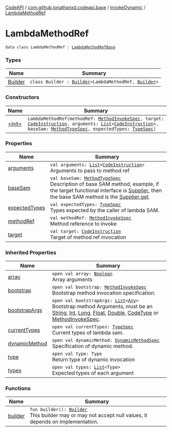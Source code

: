 [CodeAPI](../../../index.md) / [com.github.jonathanxd.codeapi.base](../../index.md) / [InvokeDynamic](../index.md) / [LambdaMethodRef](.)

# LambdaMethodRef

`data class LambdaMethodRef : `[`LambdaMethodRefBase`](../../-invoke-dynamic-base/-lambda-method-ref-base/index.md)

### Types

| Name | Summary |
|---|---|
| [Builder](-builder/index.md) | `class Builder : `[`Builder`](../../-invoke-dynamic-base/-lambda-method-ref-base/-builder/index.md)`<LambdaMethodRef, `[`Builder`](-builder/index.md)`>` |

### Constructors

| Name | Summary |
|---|---|
| [&lt;init&gt;](-init-.md) | `LambdaMethodRef(methodRef: `[`MethodInvokeSpec`](../../../com.github.jonathanxd.codeapi.common/-method-invoke-spec/index.md)`, target: `[`CodeInstruction`](../../../com.github.jonathanxd.codeapi/-code-instruction.md)`, arguments: `[`List`](https://kotlinlang.org/api/latest/jvm/stdlib/kotlin.collections/-list/index.html)`<`[`CodeInstruction`](../../../com.github.jonathanxd.codeapi/-code-instruction.md)`>, baseSam: `[`MethodTypeSpec`](../../../com.github.jonathanxd.codeapi.common/-method-type-spec/index.md)`, expectedTypes: `[`TypeSpec`](../../-type-spec/index.md)`)` |

### Properties

| Name | Summary |
|---|---|
| [arguments](arguments.md) | `val arguments: `[`List`](https://kotlinlang.org/api/latest/jvm/stdlib/kotlin.collections/-list/index.html)`<`[`CodeInstruction`](../../../com.github.jonathanxd.codeapi/-code-instruction.md)`>`<br>Arguments to pass to method ref |
| [baseSam](base-sam.md) | `val baseSam: `[`MethodTypeSpec`](../../../com.github.jonathanxd.codeapi.common/-method-type-spec/index.md)<br>Description of base SAM method, example, if the target functional interface is [Supplier](#), then the base SAM method is the [Supplier.get](#). |
| [expectedTypes](expected-types.md) | `val expectedTypes: `[`TypeSpec`](../../-type-spec/index.md)<br>Types expected by the caller of lambda SAM. |
| [methodRef](method-ref.md) | `val methodRef: `[`MethodInvokeSpec`](../../../com.github.jonathanxd.codeapi.common/-method-invoke-spec/index.md)<br>Method reference to invoke |
| [target](target.md) | `val target: `[`CodeInstruction`](../../../com.github.jonathanxd.codeapi/-code-instruction.md)<br>Target of method ref invocation |

### Inherited Properties

| Name | Summary |
|---|---|
| [array](../../-invoke-dynamic-base/-lambda-method-ref-base/array.md) | `open val array: `[`Boolean`](https://kotlinlang.org/api/latest/jvm/stdlib/kotlin/-boolean/index.html)<br>Array arguments |
| [bootstrap](../../-invoke-dynamic-base/-lambda-method-ref-base/bootstrap.md) | `open val bootstrap: `[`MethodInvokeSpec`](../../../com.github.jonathanxd.codeapi.common/-method-invoke-spec/index.md)<br>Bootstrap method invocation specification. |
| [bootstrapArgs](../../-invoke-dynamic-base/-lambda-method-ref-base/bootstrap-args.md) | `open val bootstrapArgs: `[`List`](https://kotlinlang.org/api/latest/jvm/stdlib/kotlin.collections/-list/index.html)`<`[`Any`](https://kotlinlang.org/api/latest/jvm/stdlib/kotlin/-any/index.html)`>`<br>Bootstrap method Arguments, must be an [String](https://kotlinlang.org/api/latest/jvm/stdlib/kotlin/-string/index.html), [Int](https://kotlinlang.org/api/latest/jvm/stdlib/kotlin/-int/index.html), [Long](https://kotlinlang.org/api/latest/jvm/stdlib/kotlin/-long/index.html), [Float](https://kotlinlang.org/api/latest/jvm/stdlib/kotlin/-float/index.html), [Double](https://kotlinlang.org/api/latest/jvm/stdlib/kotlin/-double/index.html), [CodeType](../../../com.github.jonathanxd.codeapi.type/-code-type/index.md) or [MethodInvokeSpec](../../../com.github.jonathanxd.codeapi.common/-method-invoke-spec/index.md). |
| [currentTypes](../../-invoke-dynamic-base/-lambda-method-ref-base/current-types.md) | `open val currentTypes: `[`TypeSpec`](../../-type-spec/index.md)<br>Current types of lambda sam. |
| [dynamicMethod](../../-invoke-dynamic-base/-lambda-method-ref-base/dynamic-method.md) | `open val dynamicMethod: `[`DynamicMethodSpec`](../../../com.github.jonathanxd.codeapi.common/-dynamic-method-spec/index.md)<br>Specification of dynamic method. |
| [type](../../-invoke-dynamic-base/-lambda-method-ref-base/type.md) | `open val type: Type`<br>Return type of dynamic invocation |
| [types](../../-invoke-dynamic-base/-lambda-method-ref-base/types.md) | `open val types: `[`List`](https://kotlinlang.org/api/latest/jvm/stdlib/kotlin.collections/-list/index.html)`<Type>`<br>Expected types of each argument |

### Functions

| Name | Summary |
|---|---|
| [builder](builder.md) | `fun builder(): `[`Builder`](-builder/index.md)<br>This builder may or may not accept null values, it depends on implementation. |
